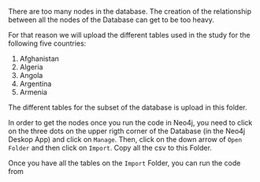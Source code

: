 There are too many nodes in the database. The creation of the relationship between all the nodes of the Database can get to be too heavy. 

For that reason we will upload the different tables used in the study for the following five countries: 

1. Afghanistan
2. Algeria
3. Angola
4. Argentina
5. Armenia

The different tables for the subset of the database is upload in this folder. 

In order to get the nodes once you run the code in Neo4j, you need to click on the three dots on the upper rigth corner of the Database (in the Neo4j Deskop App) and click on `Manage`. Then, click on the down arrow of `Open Folder` and then click on `Import`. Copy all the csv to this Folder.

Once you have all the tables on the `Import` Folder, you can run the code from 
